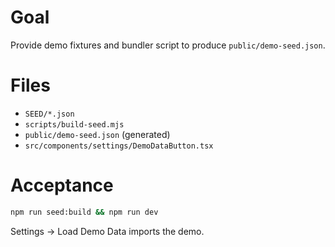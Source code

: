 # Goal
Provide demo fixtures and bundler script to produce `public/demo-seed.json`.

# Files
- `SEED/*.json`
- `scripts/build-seed.mjs`
- `public/demo-seed.json` (generated)
- `src/components/settings/DemoDataButton.tsx`

# Acceptance
```bash
npm run seed:build && npm run dev
```

Settings → Load Demo Data imports the demo.
